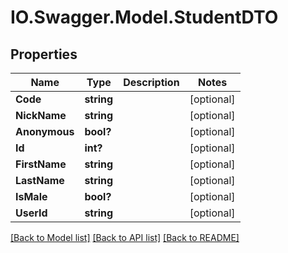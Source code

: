 # IO.Swagger.Model.StudentDTO
## Properties

Name | Type | Description | Notes
------------ | ------------- | ------------- | -------------
**Code** | **string** |  | [optional] 
**NickName** | **string** |  | [optional] 
**Anonymous** | **bool?** |  | [optional] 
**Id** | **int?** |  | [optional] 
**FirstName** | **string** |  | [optional] 
**LastName** | **string** |  | [optional] 
**IsMale** | **bool?** |  | [optional] 
**UserId** | **string** |  | [optional] 

[[Back to Model list]](../README.md#documentation-for-models) [[Back to API list]](../README.md#documentation-for-api-endpoints) [[Back to README]](../README.md)

